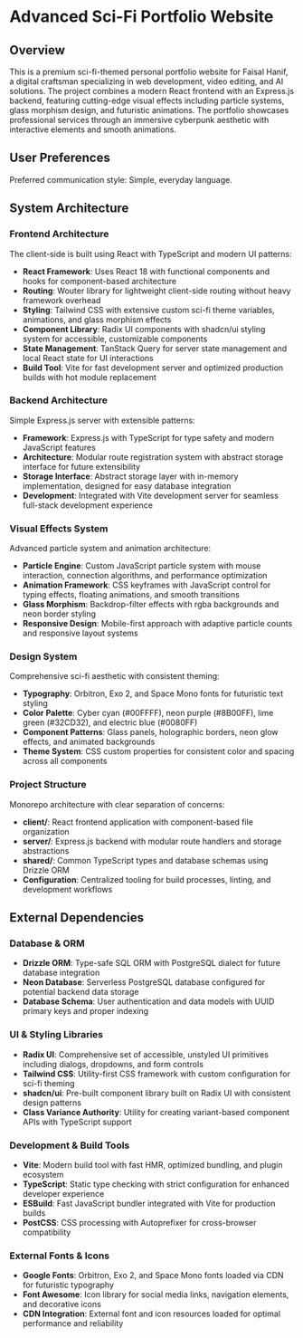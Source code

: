 # Advanced Sci-Fi Portfolio Website

## Overview

This is a premium sci-fi-themed personal portfolio website for Faisal Hanif, a digital craftsman specializing in web development, video editing, and AI solutions. The project combines a modern React frontend with an Express.js backend, featuring cutting-edge visual effects including particle systems, glass morphism design, and futuristic animations. The portfolio showcases professional services through an immersive cyberpunk aesthetic with interactive elements and smooth animations.

## User Preferences

Preferred communication style: Simple, everyday language.

## System Architecture

### Frontend Architecture
The client-side is built using React with TypeScript and modern UI patterns:
- **React Framework**: Uses React 18 with functional components and hooks for component-based architecture
- **Routing**: Wouter library for lightweight client-side routing without heavy framework overhead
- **Styling**: Tailwind CSS with extensive custom sci-fi theme variables, animations, and glass morphism effects
- **Component Library**: Radix UI components with shadcn/ui styling system for accessible, customizable components
- **State Management**: TanStack Query for server state management and local React state for UI interactions
- **Build Tool**: Vite for fast development server and optimized production builds with hot module replacement

### Backend Architecture
Simple Express.js server with extensible patterns:
- **Framework**: Express.js with TypeScript for type safety and modern JavaScript features
- **Architecture**: Modular route registration system with abstract storage interface for future extensibility
- **Storage Interface**: Abstract storage layer with in-memory implementation, designed for easy database integration
- **Development**: Integrated with Vite development server for seamless full-stack development experience

### Visual Effects System
Advanced particle system and animation architecture:
- **Particle Engine**: Custom JavaScript particle system with mouse interaction, connection algorithms, and performance optimization
- **Animation Framework**: CSS keyframes with JavaScript control for typing effects, floating animations, and smooth transitions
- **Glass Morphism**: Backdrop-filter effects with rgba backgrounds and neon border styling
- **Responsive Design**: Mobile-first approach with adaptive particle counts and responsive layout systems

### Design System
Comprehensive sci-fi aesthetic with consistent theming:
- **Typography**: Orbitron, Exo 2, and Space Mono fonts for futuristic text styling
- **Color Palette**: Cyber cyan (#00FFFF), neon purple (#8B00FF), lime green (#32CD32), and electric blue (#0080FF)
- **Component Patterns**: Glass panels, holographic borders, neon glow effects, and animated backgrounds
- **Theme System**: CSS custom properties for consistent color and spacing across all components

### Project Structure
Monorepo architecture with clear separation of concerns:
- **client/**: React frontend application with component-based file organization
- **server/**: Express.js backend with modular route handlers and storage abstractions  
- **shared/**: Common TypeScript types and database schemas using Drizzle ORM
- **Configuration**: Centralized tooling for build processes, linting, and development workflows

## External Dependencies

### Database & ORM
- **Drizzle ORM**: Type-safe SQL ORM with PostgreSQL dialect for future database integration
- **Neon Database**: Serverless PostgreSQL database configured for potential backend data storage
- **Database Schema**: User authentication and data models with UUID primary keys and proper indexing

### UI & Styling Libraries
- **Radix UI**: Comprehensive set of accessible, unstyled UI primitives including dialogs, dropdowns, and form controls
- **Tailwind CSS**: Utility-first CSS framework with custom configuration for sci-fi theming
- **shadcn/ui**: Pre-built component library built on Radix UI with consistent design patterns
- **Class Variance Authority**: Utility for creating variant-based component APIs with TypeScript support

### Development & Build Tools
- **Vite**: Modern build tool with fast HMR, optimized bundling, and plugin ecosystem
- **TypeScript**: Static type checking with strict configuration for enhanced developer experience
- **ESBuild**: Fast JavaScript bundler integrated with Vite for production builds
- **PostCSS**: CSS processing with Autoprefixer for cross-browser compatibility

### External Fonts & Icons
- **Google Fonts**: Orbitron, Exo 2, and Space Mono fonts loaded via CDN for futuristic typography
- **Font Awesome**: Icon library for social media links, navigation elements, and decorative icons
- **CDN Integration**: External font and icon resources loaded for optimal performance and reliability